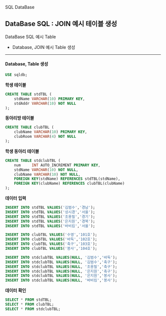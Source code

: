 SQL DataBase

## DataBase SQL : JOIN 예시 테이블 생성

DataBase SQL 예시 Table

- Database, JOIN 예시 Table 생성

---

#### Database, Table 생성

```SQL
USE sqldb;
```



**학생 테이블**

```SQL
CREATE TABLE stdTBL (
	stdName	VARCHAR(10) PRIMARY KEY,
    stdAddr	VARCHAR(10) NOT NULL
);
```



**동아리방 테이블**

```SQL
CREATE TABLE clubTBL (
	clubName VARCHAR(10) PRIMARY KEY,
    clubRoom VARCHAR(4) NOT NULL
);
```



**학생 동아리 테이블**

``` SQL
CREATE TABLE stdclubTBL (
	num		INT AUTO_INCREMENT PRIMARY KEY,
    stdName VARCHAR(10) NOT NULL,
    clubName VARCHAR(10) NOT NULL,
    FOREIGN KEY(stdName) REFERENCES stdTBL(stdName),
    FOREIGN KEY(clubName) REFERENCES clubTBL(clubName)
);
```



**데이터 입력**

```SQL
INSERT INTO stdTBL VALUES('김범수','경남'); 
INSERT INTO stdTBL VALUES('성시경','서울'); 
INSERT INTO stdTBL VALUES('조용필','경기'); 
INSERT INTO stdTBL VALUES('은지원','경북'); 
INSERT INTO stdTBL VALUES('바비킴','서울'); 
```

```SQL
INSERT INTO clubTBL VALUES('수영','101호');
INSERT INTO clubTBL VALUES('바둑','102호');
INSERT INTO clubTBL VALUES('축구','103호');
INSERT INTO clubTBL VALUES('봉사','104호');
```

```SQL
INSERT INTO stdclubTBL VALUES(NULL, '김범수','바둑');
INSERT INTO stdclubTBL VALUES(NULL, '김범수','축구');
INSERT INTO stdclubTBL VALUES(NULL, '조용필','축구');
INSERT INTO stdclubTBL VALUES(NULL, '은지원','축구');
INSERT INTO stdclubTBL VALUES(NULL, '은지원','봉사');
INSERT INTO stdclubTBL VALUES(NULL, '바비킴','봉사');
```

**데이터 확인**

```SQL
SELECT * FROM stdTBL;
SELECT * FROM clubTBL;
SELECT * FROM stdclubTBL;
```







